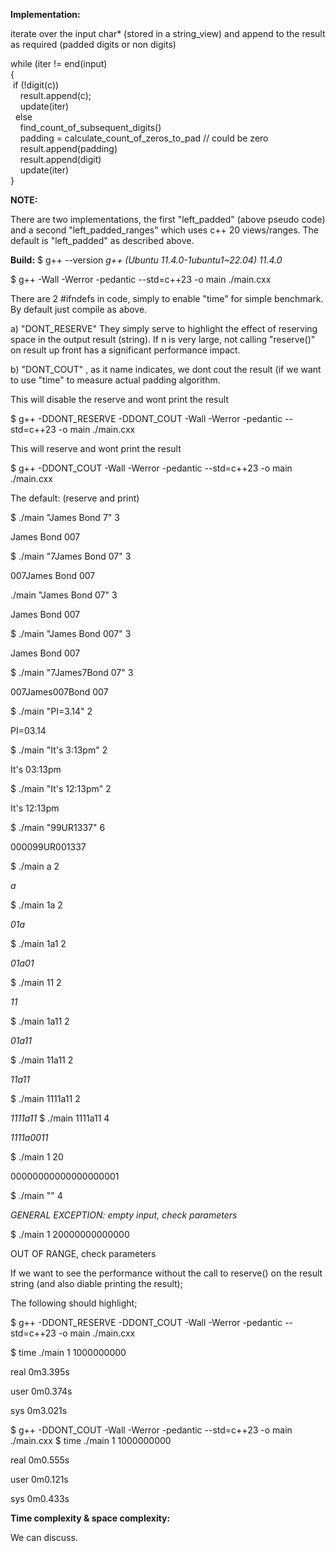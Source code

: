 
**Implementation:**

iterate over the input char* (stored in a string_view) and append to the result as required (padded digits or non digits)

while (iter != end(input)  
{  
  &nbsp;if (!digit(c))  
    &nbsp; &nbsp; result.append(c);  
     &nbsp; &nbsp; update(iter)  
   &nbsp; else  
      &nbsp; &nbsp; find_count_of_subsequent_digits()  
      &nbsp; &nbsp; padding = calculate_count_of_zeros_to_pad // could be zero  
      &nbsp; &nbsp; result.append(padding)  
      &nbsp; &nbsp; result.append(digit)  
      &nbsp; &nbsp; update(iter)  
}  

**NOTE:**

There are two implementations, the first "left_padded" (above pseudo code) and a second "left_padded_ranges" which uses c++ 20 views/ranges. The default is
"left_padded" as described above. 

**Build:**
$  g++ --version
*g++ (Ubuntu 11.4.0-1ubuntu1~22.04) 11.4.0*

$ g++ -Wall -Werror -pedantic --std=c++23 -o main ./main.cxx

There are 2 #ifndefs in code, simply to enable "time" for simple benchmark. By default just compile as above.

a) "DONT_RESERVE"  They simply serve to highlight the effect of reserving space in the output result (string). If n is very large, not calling "reserve()" on result up front has a significant performance impact.

b) "DONT_COUT" , as it name indicates, we dont cout the result (if we want to use "time" to measure actual padding algorithm.

This will disable the reserve and wont print the result

$ g++ -DDONT_RESERVE -DDONT_COUT  -Wall -Werror -pedantic --std=c++23 -o main ./main.cxx

This will reserve and wont print the result

$ g++ -DDONT_COUT  -Wall -Werror -pedantic --std=c++23 -o main ./main.cxx

The default: (reserve and print)

 
$ ./main "James Bond 7" 3

James Bond 007

$ ./main "7James Bond 07" 3

007James Bond 007

./main "James Bond 07" 3

James Bond 007

$ ./main "James Bond 007" 3

James Bond 007

$ ./main "7James7Bond 07" 3

007James007Bond 007

$ ./main "PI=3.14" 2

PI=03.14

$ ./main "It's 3:13pm" 2

It's 03:13pm

$ ./main "It's 12:13pm" 2

It's 12:13pm

$ ./main "99UR1337" 6

000099UR001337

$ ./main  a  2

*a*

$ ./main  1a  2

*01a*

$ ./main  1a1  2

*01a01*

$ ./main  11  2

*11*

$ ./main  1a11  2

*01a11*

$ ./main  11a11  2

*11a11*

$ ./main  1111a11  2

*1111a11*
$ ./main  1111a11 4

*1111a0011*

$ ./main  1 20

00000000000000000001

$ ./main  "" 4

*GENERAL EXCEPTION: empty input, check parameters*

$ ./main  1 20000000000000

OUT OF RANGE, check parameters

If we want to see the performance without the call to reserve() on the result string (and also diable printing the result);

The following should highlight;

$ g++ -DDONT_RESERVE -DDONT_COUT  -Wall -Werror -pedantic --std=c++23 -o main ./main.cxx

$ time ./main  1 1000000000

real    0m3.395s

user    0m0.374s

sys     0m3.021s


$ g++  -DDONT_COUT  -Wall -Werror -pedantic --std=c++23 -o main ./main.cxx
$ time ./main  1 1000000000

real    0m0.555s

user    0m0.121s

sys     0m0.433s



**Time complexity & space complexity:**

We can discuss. 
